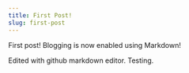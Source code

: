 ```yaml
---
title: First Post!
slug: first-post
---
```


First post! Blogging is now enabled using Markdown!

Edited with github markdown editor. Testing.
